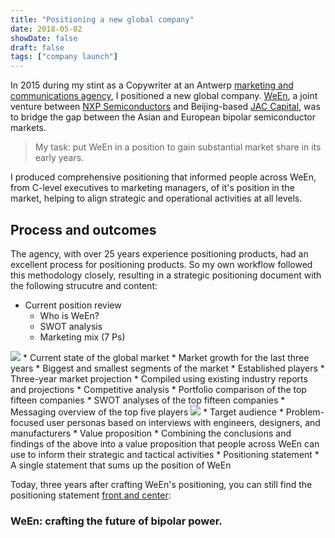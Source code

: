 ```yaml
---
title: "Positioning a new global company"
date: 2018-05-02
showDate: false
draft: false
tags: ["company launch"]
---
```

In 2015 during my stint as a Copywriter at an Antwerp [marketing and communications agency](http://pyramidion.be), I positioned a new global company. [WeEn](http://www.ween-semi.com), a joint venture between [NXP Semiconductors](https://www.nxp.com) and Beijing-based [JAC Capital](http://www.jaccapital.cn/en/), was to bridge the gap between the Asian and European bipolar semiconductor markets.

> My task: put WeEn in a position to gain substantial market share in its early years.

I produced comprehensive positioning that informed people across WeEn, from C-level executives to marketing managers, of it's position in the market, helping to align strategic and operational activities at all levels.

## Process and outcomes

The agency, with over 25 years experience positioning products, had an excellent process for positioning products. So my own workflow followed this methodology closely, resulting in a strategic positioning document with the following strucutre and content:

* Current position review
  * Who is WeEn?
  * SWOT analysis
  * Marketing mix (7 Ps)
<img src="/images/work/ween/position.png">
* Current state of the global market
  * Market growth for the last three years
  * Biggest and smallest segments of the market
  * Established players
* Three-year market projection
  * Compiled using existing industry reports and projections
* Competitive analysis
  * Portfolio comparison of the top fifteen companies
  * SWOT analyses of the top fifteen companies
  * Messaging overview of the top five players
  <img src="/images/work/ween/comparison.png">
* Target audience
  * Problem-focused user personas based on interviews with engineers, designers, and manufacturers
* Value proposition
  * Combining the conclusions and findings of the above into a value proposition that people across WeEn can use to inform their strategic and tactical activities
* Positioning statement
  * A single statement that sums up the position of WeEn

Today, three years after crafting WeEn's positioning, you can still find the positioning statement [front and center](http://www.ween-semi.com/about.aspx):

### WeEn: crafting the future of bipolar power.